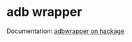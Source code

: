 adb wrapper
===========

Documentation: [adbwrapper on hackage](http://hackage.haskell.org/package/adbwrapper)
